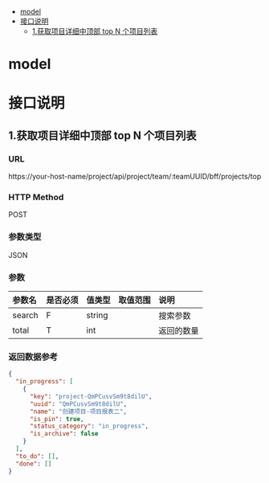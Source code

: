 <!-- @import "[TOC]" {cmd="toc" depthFrom=1 depthTo=2 orderedList=false} -->

<!-- code_chunk_output -->

- [model](#model)
- [接口说明](#接口说明)
  - [1.获取项目详细中顶部 top N 个项目列表](#1获取项目详细中顶部-top-n-个项目列表)

<!-- /code_chunk_output -->

# model

# 接口说明

## 1.获取项目详细中顶部 top N 个项目列表

### URL

https://your-host-name/project/api/project/team/:teamUUID/bff/projects/top

### HTTP Method

POST

### 参数类型

JSON

### 参数

| 参数名 | 是否必须 | 值类型 | 取值范围 | 说明       |
| :----- | :------- | :----- | :------- | :--------- |
| search | F        | string |          | 搜索参数   |
| total  | T        | int    |          | 返回的数量 |

### 返回数据参考

```json
{
  "in_progress": [
    {
      "key": "project-QmPCusvSm9t8dilU",
      "uuid": "QmPCusvSm9t8dilU",
      "name": "创建项目-项目报表二",
      "is_pin": true,
      "status_category": "in_progress",
      "is_archive": false
    }
  ],
  "to_do": [],
  "done": []
}
```
